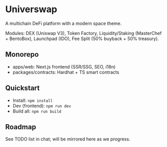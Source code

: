 # Universwap

A multichain DeFi platform with a modern space theme.

Modules: DEX (Uniswap V3), Token Factory, Liquidity/Staking (MasterChef + BentoBox), Launchpad (IDO), Fee Split (50% buyback + 50% treasury).

## Monorepo
- apps/web: Next.js frontend (SSR/SSG, SEO, i18n)
- packages/contracts: Hardhat + TS smart contracts

## Quickstart
- Install: `npm install`
- Dev (frontend): `npm run dev`
- Build all: `npm run build`

## Roadmap
See TODO list in chat; will be mirrored here as we progress.
